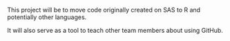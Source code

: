 This project will be to move code originally created on SAS to R and potentially other languages.

It will also serve as a tool to teach other team members about using GitHub.
